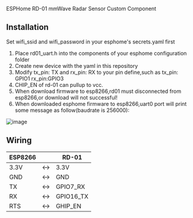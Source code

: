 ESPHome RD-01 mmWave Radar Sensor Custom Component

## Installation
Set wifi_ssid and wifi_password in your esphome's secrets.yaml first

1. Place rd01_uart.h into the components of your esphome configuration folder
2. Create new device with the yaml in this repository
3. Modify   tx_pin: TX and  rx_pin: RX to your pin define,such as tx_pin: GPIO1 rx_pin:GPIO3
4. CHIP_EN of rd-01 can pullup to vcc.
5. When download firmware to esp8266,rd01 must disconnected from esp8266,or download will not successful!
6. When downloaded esphome firmware to esp8266,uart0 port will print some message as follow(baudrate is 256000):
   
![image](https://github.com/be-engineer/esphome-rd01/assets/16242748/02bd1469-824a-4c98-909c-6f853d2b9191)


   

## Wiring
ESP8266  | | RD-01
---------|-|-------|
3.3V    |<->| 3.3V
GND     |<->| GND
TX      |<->| GPIO7_RX
RX      |<->| GPIO16_TX
RTS     |<->| GHIP_EN
